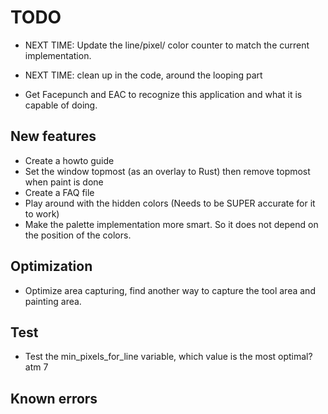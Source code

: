 # TODO

- NEXT TIME: Update the line/pixel/ color counter to match the current implementation.
- NEXT TIME: clean up in the code, around the looping part

- Get Facepunch and EAC to recognize this application and what it is capable of doing.

## New features

- Create a howto guide
- Set the window topmost (as an overlay to Rust) then remove topmost when paint is done
- Create a FAQ file
- Play around with the hidden colors (Needs to be SUPER accurate for it to work)
- Make the palette implementation more smart. So it does not depend on the position of the colors.


## Optimization

- Optimize area capturing, find another way to capture the tool area and painting area.


## Test
- Test the min_pixels_for_line variable, which value is the most optimal? atm 7


## Known errors
